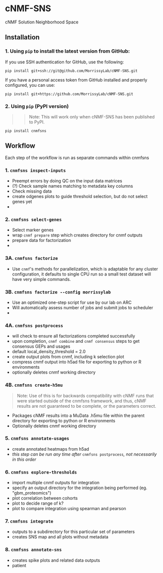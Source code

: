 # cNMF-SNS
cNMF Solution Neighborhood Space


## Installation

### 1. Using `pip` to install the latest version from GitHub:

If you use SSH authentication for GitHub, use the following:
```
pip install git+ssh://git@github.com/MorrissyLab/cNMF-SNS.git
```

If you have a personal access token from GitHub installed and properly configured, you can use:
```
pip install git+https://github.com/MorrissyLab/cNMF-SNS.git
```

### 2. Using `pip` (PyPI version)

>> Note: This will work only when cNMF-SNS has been published to PyPI.

`pip install cnmfsns`



## Workflow

Each step of the workflow is run as separate commands within cnmfsns

### 1. `cnmfsns inspect-inputs`

- Preempt errors by doing QC on the input data matrices
- (?) Check sample names matching to metadata key columns
- Check missing data
- create odgenes plots to guide threshold selection, but do not select genes yet
- 
### 2. `cnmfsns select-genes`

- Select marker genes
- wrap `cnmf prepare` step which creates directory for cnmf outputs
- prepare data for factorization
- 
### 3A. `cnmfsns factorize`

- Use `cnmf`'s methods for parallelization, which is adaptable for any cluster configuration, it defaults to single CPU run so a small test dataset will have very simple commands.

### 3B. `cnmfsns factorize --config morrissylab`

- Use an optimized one-step script for use by our lab on ARC
- Will automatically assess number of jobs and submit jobs to scheduler
- 
### 4A. `cnmfsns postprocess`

- will check to ensure all factorizations completed successfully
- upon completion, `cnmf combine` and `cnmf consensus` steps to get consensus GEPs and usages
- default local_density_threshold = 2.0
- create output plots from cnmf, including k selection plot
- compress cnmf output into h5ad file for exporting to python or R environments
- optionally deletes cnmf working directory

### 4B. `cnmfsns create-h5mu`
> Note: Use of this is for backwards compatibility with cNMF runs that were started outside of the cnmfsns framework, and thus, cNMF results are not guaranteed to be complete, or the parameters correct.
- Packages cNMF results into a MuData .h5mu file within the parent directory for exporting to python or R environments
- Optionally deletes cnmf working directory

### 5. `cnmfsns annotate-usages`

- create annotated heatmaps from h5ad
- _this step can be run any time after_ `cnmfsns postprocess`_, not necessarily in this order_ 

### 6. `cnmfsns explore-thresholds`

- import multiple cnmf outputs for integration
- specify an output directory for the integration being performed (eg. "gbm_proteomics")
- plot correlation between cohorts
- plot to decide range of k?
- plot to compare integration using spearman and pearson

### 7. `cnmfsns integrate`

- outputs to a subdirectory for this particular set of parameters
- creates SNS map and all plots without metadata

### 8. `cnmfsns annotate-sns`

- creates spike plots and related data outputs
- patient 
